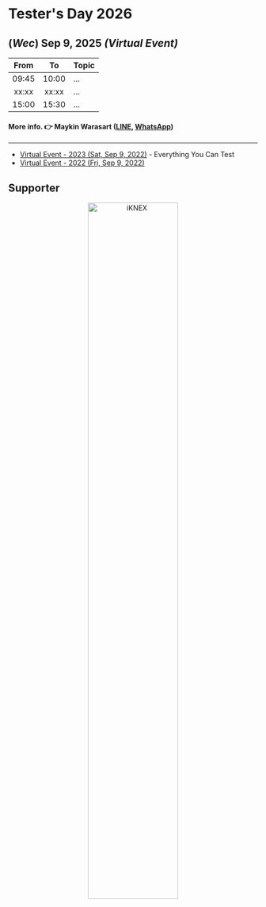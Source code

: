 # Tester's Day 2026
## **(*Wec*) Sep 9, 2025** *(Virtual Event)*

<p align="center">
    <!-- <a href="#"><img src="Asset/2023/Logo/PNG/Testers-Day-2023_%20logo-01.png" width="50%" title="Tester's Day 2023"></a> -->
</p>

| From    |    To    |  Topic                                                                                                                                              |
|:-------:|:--------:|:----------------------------------------------------------------------------------------------------------------------------------------------------|
| 09:45   |  10:00   | ...|
| xx:xx   |  xx:xx   | ...|
| 15:00   |  15:30   | ...|


<p align="center">
    <!-- <a href="#"><img src="Asset/2023/Logo/PNG/Testers-Day-2023_%20logo-02.png" width="50%" title="Tester's Day 2023"></a> -->
</p>

#### More info. 👉 Maykin Warasart ([LINE](https://line.me/R/ti/p/%40maykin), [WhatsApp](https://api.whatsapp.com/send?phone=66832725900))

---

+ [Virtual Event - 2023 (Sat, Sep 9, 2022)](2022) - Everything You Can Test
+ [Virtual Event - 2022 (Fri, Sep 9, 2022)](2022)

## Supporter

<p align="center">
    <a href="https://iknex.or.th" target="blank"><img src="https://iknexth.github.io/assets/images/logo.png" width="60%" title="iKNEX"></a>
</p>